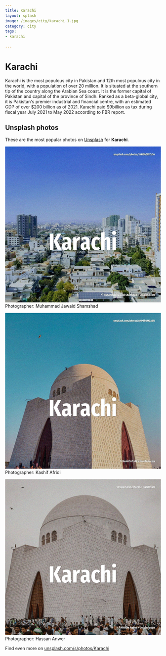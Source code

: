 ```yaml
---
title: Karachi
layout: splash
image: /images/city/karachi.1.jpg
category: city
tags:
- karachi

---
```

# Karachi

Karachi  is the most populous city in Pakistan and 12th most populous city in the world, with a  population of over 20 million. It is situated at the southern tip of the country along the Arabian Sea coast. It is the former capital of Pakistan and capital of the province of Sindh. Ranked as a beta-global city, it is Pakistan's premier industrial and financial centre, with an  estimated GDP of over $200 billion  as of 2021. Karachi paid $9billion  as tax during fiscal year July 2021 to May 2022 according to FBR report. 

 
## Unsplash photos
These are the most popular photos on [Unsplash](https://unsplash.com) for **Karachi**.
 
![Karachi](/images/city/karachi.1.jpg)
Photographer:  Muhammad Jawaid Shamshad
 
![Karachi](/images/city/karachi.2.jpg)
Photographer:  Kashif Afridi
 
![Karachi](/images/city/karachi.3.jpg)
Photographer:  Hassan Anwer
 
Find even more on [unsplash.com/s/photos/Karachi](https://unsplash.com/s/photos/Karachi)
 
